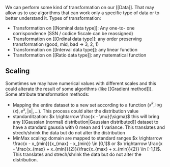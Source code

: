 We can perform some kind of transformation on our [[Data]]. That may allow us to use algorithms that can work only a specific type of data or to better understand it.
Types of transformation:
- Transformation on [[Nominal data type]]: Any one-to- one corrispondence (SSN / codice fiscale can be reassigned)
- Transformation on [[Ordinal data type]]: any order preserving transformation (good, mid, bad -> 3, 2, 1)
- Transformation on [[Interval data type]]: any linear function
- Transformation on [[Ratio data type]]: any matematical function


## Scaling

Sometimes we may have numerical values with different scales and this could alterate the result of some algorithms (like [[Gradient method]]).
Some attribute transformation methods:
- Mapping the entire dataset to a new set according to a function ($x^k,\log(x),e^x,|x|,\dots$). This process could alter the distribution value
- standarditzation: $x \rightarrow \frac{x - \mu}{\sigma}$ this will bring any [[Gaussian (normal) distribution|Gaussian distributed]] dataset to have a standard gaussia with 0 mean and 1 variance. This translates and strech/shrink the data but do not alter the distribution
- MinMax scaling: domain are mapped to standard ranges $x \rightarrow \frac{x - x_{min}}{x_{max} - x_{min}} \in [0,1]$ or $x \rightarrow \frac{x - \frac{x_{max} + x_{min}}{2}}{\frac{x_{max} + x_{min}}{2}} \in [-1,1]$. This translates and strech/shrink the data but do not alter the distribution.